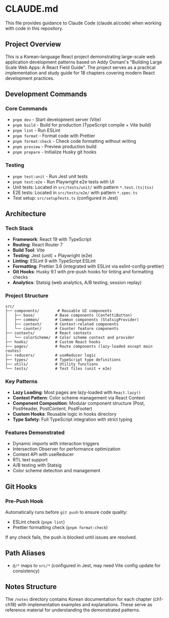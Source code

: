# CLAUDE.md

This file provides guidance to Claude Code (claude.ai/code) when working with code in this repository.

## Project Overview

This is a Korean-language React project demonstrating large-scale web application development patterns based on Addy Osmani's "Building Large Scale Web Apps: A React Field Guide". The project serves as a practical implementation and study guide for 18 chapters covering modern React development practices.

## Development Commands

### Core Commands

- `pnpm dev` - Start development server (Vite)
- `pnpm build` - Build for production (TypeScript compile + Vite build)
- `pnpm lint` - Run ESLint
- `pnpm format` - Format code with Prettier
- `pnpm format:check` - Check code formatting without writing
- `pnpm preview` - Preview production build
- `pnpm prepare` - Initialize Husky git hooks

### Testing

- `pnpm test:unit` - Run Jest unit tests
- `pnpm test:e2e` - Run Playwright e2e tests with UI
- Unit tests: Located in `src/tests/unit/` with pattern `*.test.(ts|tsx)`
- E2E tests: Located in `src/tests/e2e/` with pattern `*.spec.ts`
- Test setup: `src/setupTests.ts` (configured in Jest)

## Architecture

### Tech Stack

- **Framework**: React 19 with TypeScript
- **Routing**: React Router 7
- **Build Tool**: Vite
- **Testing**: Jest (unit) + Playwright (e2e)
- **Linting**: ESLint 9 with TypeScript ESLint
- **Formatting**: Prettier 3.6 (integrated with ESLint via eslint-config-prettier)
- **Git Hooks**: Husky 9.1 with pre-push hooks for linting and formatting checks
- **Analytics**: Statsig (web analytics, A/B testing, session replay)

### Project Structure

```
src/
├── components/        # Reusable UI components
│   ├── base/         # Base components (ConfettiButton)
│   ├── common/       # Common components (StatsigProvider)
│   ├── context/      # Context-related components
│   └── counter/      # Counter feature components
├── contexts/         # React contexts
│   └── colorScheme/  # Color scheme context and provider
├── hooks/            # Custom React hooks
├── pages/            # Route components (lazy-loaded except main routes)
├── reducers/         # useReducer logic
├── types/            # TypeScript type definitions
├── utils/            # Utility functions
└── tests/            # Test files (unit + e2e)
```

### Key Patterns

- **Lazy Loading**: Most pages are lazy-loaded with `React.lazy()`
- **Context Pattern**: Color scheme management via React Context
- **Component Composition**: Modular component structure (Post, PostHeader, PostContent, PostFooter)
- **Custom Hooks**: Reusable logic in hooks directory
- **Type Safety**: Full TypeScript integration with strict typing

### Features Demonstrated

- Dynamic imports with interaction triggers
- Intersection Observer for performance optimization
- Context API with useReducer
- RTL text support
- A/B testing with Statsig
- Color scheme detection and management

## Git Hooks

### Pre-Push Hook

Automatically runs before `git push` to ensure code quality:

- ESLint check (`pnpm lint`)
- Prettier formatting check (`pnpm format:check`)

If any check fails, the push is blocked until issues are resolved.

## Path Aliases

- `@/*` maps to `src/*` (configured in Jest, may need Vite config update for consistency)

## Notes Structure

The `/notes` directory contains Korean documentation for each chapter (ch1-ch18) with implementation examples and explanations. These serve as reference material for understanding the demonstrated patterns.
